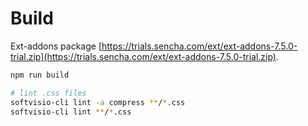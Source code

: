 # Build

Ext-addons package [https://trials.sencha.com/ext/ext-addons-7.5.0-trial.zip](https://trials.sencha.com/ext/ext-addons-7.5.0-trial.zip).

```sh
npm run build

# lint .css files
softvisio-cli lint -a compress **/*.css
softvisio-cli lint **/*.css
```
